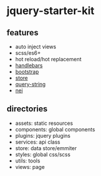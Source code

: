 # jquery-starter-kit

## features
- auto inject views
- scss/es6+
- hot reload/hot replacement
- [handlebars](https://github.com/wycats/handlebars.js/)
- [bootstrap](https://v3.bootcss.com/css/)
- [store](https://www.npmjs.com/package/store)
- [query-string](https://github.com/sindresorhus/query-string/tree/v5.1.1)
- [nei](https://nei.netease.com)

## directories
- assets: static resources
- components: global components
- plugins: jquery plugins
- services: api class
- store: data store/emmiter
- styles: global css/scss
- utils: tools
- views: page
